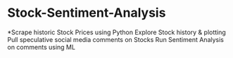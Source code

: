 # Stock-Sentiment-Analysis

*Scrape historic Stock Prices using Python
Explore Stock history & plotting
Pull speculative social media comments on Stocks
Run Sentiment Analysis on comments using ML
